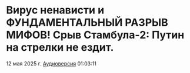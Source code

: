 # Вирус ненависти и ФУНДАМЕНТАЛЬНЫЙ РАЗРЫВ МИФОВ! Срыв Стамбула-2: Путин на стрелки не ездит.

12 мая 2025 г. [Аудиоверсия](https://www.youtube.com/watch?v=O9d7iNISyAg) 01:03:11
